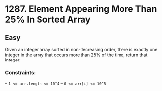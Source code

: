# 1287. Element Appearing More Than 25% In Sorted Array

## Easy

Given an integer array sorted in non-decreasing order, there is exactly one integer in the array that occurs more than
25% of the time, return that integer.

### Constraints:

– `1 <= arr.length <= 10^4`
– `0 <= arr[i] <= 10^5`
